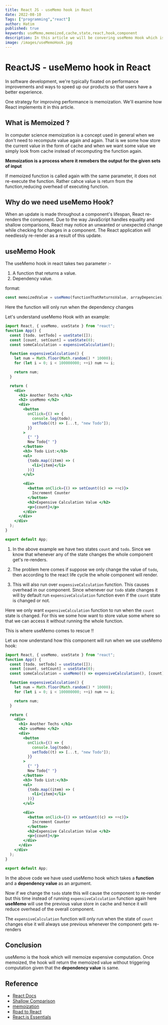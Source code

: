 ```yaml
---
title: React JS - useMemo hook in React
date: 2022-08-10
Tags: ["programming","react"]
author: Hatim
published: true
keywords: useMemo,memoized,cache,state,react,hook,component
description: In this article we will be convering useMemo Hook which is a great hook for reducing overhead of an react component
image: /images/useMemoHook.jpg
---
```


# ReactJS - useMemo hook in React

In software development, we're typically fixated on performance improvements and ways to speed up our products so that users have a better experience.

One strategy for improving performance is memoization. We'll examine how React implements it in this article.

## What is Memoized ?

In computer science memoization is a concept used in general when we don't need to recompute value again and again. That is we some how store the current value in the form of cache and when we want some value we simply look from cache instead of recomputing the function again.

**Memoization is a process where it remebers the output for the given sets of input**

If memoized function is called again with the same parameter, it does not re-execute the function. Rather cahce value is return from the function,reducing overhead of executing function.

## Why do we need useMemo Hook?

When an update is made throughout a component's lifespan, React re-renders the component. Due to the way JavaScript handles equality and shallow comparisons, React may notice an unwanted or unexpected change while checking for changes in a component. The React application will needlessly re-render as a result of this update.

## useMemo Hook

The useMemo hook in react takes two parameter :-

1. A function that returns a value.
2. Dependency value.

format:

```js
const memoizedValue = useMemo(functionThatReturnsValue, arrayDepencies);
```

Here the function will only run when the dependency changes

Let's understand useMemo Hook with an example:

```jsx
import React, { useMemo, useState } from "react";
function App() {
  const [todo, setTodo] = useState([]);
  const [count, setCount] = useState(0);
  const someCalculation = expensiveCalculation();

  function expensiveCalculation() {
    let num = Math.floor(Math.random() * 10000);
    for (let i = 0; i < 100000000; ++i) num += i;

    return num;
  }

  return (
    <div>
      <h1> Another Techs </h1>
      <h2> useMemo </h2>
      <div>
        <button
          onClick={() => {
            console.log(todo);
            setTodo((t) => [...t, "new Todo"]);
          }}
        >
          {" "}
          New Todo{" "}
        </button>
        <h3> Todo List:</h3>
        <ul>
          {todo.map((item) => (
            <li>{item}</li>
          ))}
        </ul>

        <div>
          <button onClick={() => setCount((c) => ++c)}>
            Increment Counter
          </button>
          <h2>Expensive Calculation Value </h2>
          <p>{count}</p>
        </div>
      </div>
    </div>
  );
}

export default App;
```

1. In the above example we have two states `count` and `todo`. Since we know that whenever any of the state changes the whole component get's re-renders.

2. The problem here comes if suppose we only change the value of `todo`, then according to the react life cycle the whole component will render.

3. This will also run over `expensiveCalculation` function. This causes overhead in our component. Since whenever our `todo` state changes it will by default run `expensiveCalculation` function even if the `count` state is changed or not.

Here we only want `expensiveCalculation` function to run when the `count` state is changed. For this we some how want to store value some where so that we can access it without running the whole function.

This is where useMemo comes to rescue !!

Let us now understand how this component will run when we use useMemo hook:

```jsx
import React, { useMemo, useState } from "react";
function App() {
  const [todo, setTodo] = useState([]);
  const [count, setCount] = useState(0);
  const someCalculation = useMemo(() => expensiveCalculation(), [count]);

  function expensiveCalculation() {
    let num = Math.floor(Math.random() * 10000);
    for (let i = 0; i < 100000000; ++i) num += i;

    return num;
  }

  return (
    <div>
      <h1> Another Techs </h1>
      <h2> useMemo </h2>
      <div>
        <button
          onClick={() => {
            console.log(todo);
            setTodo((t) => [...t, "new Todo"]);
          }}
        >
          {" "}
          New Todo{" "}
        </button>
        <h3> Todo List:</h3>
        <ul>
          {todo.map((item) => (
            <li>{item}</li>
          ))}
        </ul>

        <div>
          <button onClick={() => setCount((c) => ++c)}>
            Increment Counter
          </button>
          <h2>Expensive Calculation Value </h2>
          <p>{count}</p>
        </div>
      </div>
    </div>
  );
}

export default App;
```

In the above code we have used useMemo hook which takes a **function** and a **dependency value** as an argument.

Now if we change the `todo` state this will cause the component to re-render but this time instead of running `expensiveCalculation` function again here **useMemo** will use the previous value store in cache and hence it will reduce overhead of the overall component.

The `expensiveCalculation` function will only run when the state of `count` changes else it will always use previous whenever the component gets re-renders

## Conclusion

useMemo is the hook which will memoize expensive computation. Once memoized, the hook will return the memoized value without triggering computation given that the **dependency value** is same.

## Reference
- [React Docs](https://reactjs.org/docs/hooks-reference.html#usememo)
- [Shallow Comparison](https://stackoverflow.com/questions/36084515/how-does-shallow-compare-work-in-react)
- [memoization](https://en.wikipedia.org/wiki/Memoization) 
- [Road to React](https://amzn.to/3wFXiFZ)
- [React.js Essentials](https://amzn.to/3TkzxND)
